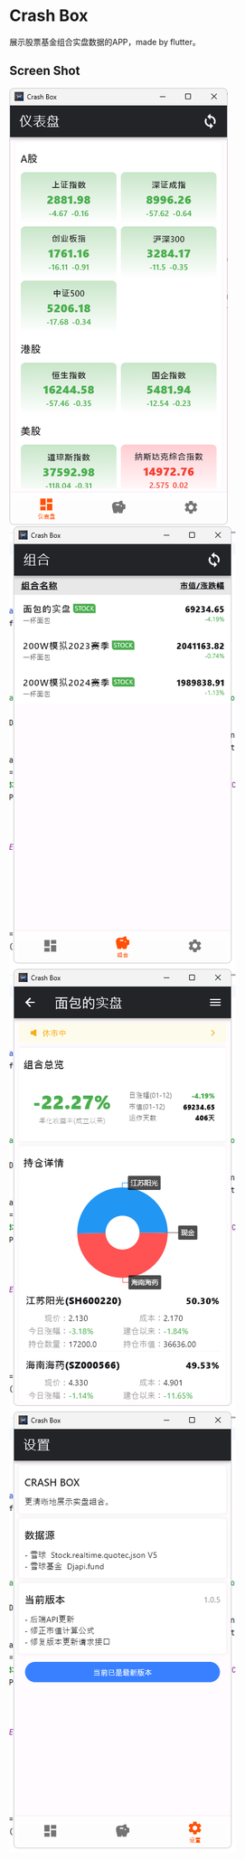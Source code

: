 # Crash Box

展示股票基金组合实盘数据的APP，made by flutter。

## Screen Shot
![1.png](images%2F1.png)
![2.png](images%2F2.png)
![3.png](images%2F3.png)
![4.png](images%2F4.png)